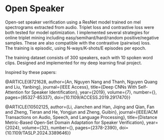 # Open Speaker

Open-set speaker verification using a ResNet model trained on mel spectrograms extracted from audio. Triplet loss and contrastive loss were both tested for model optimization. I implemented several strategies for online triplet mining including easy/semihard/hard/random positive/negative samples. These are also compatible with the contrastive (pairwise) loss. The training is episodic, using N-ways/K-shots/E episodes per epoch.

The training dataset consists of 300 speakers, each with 10 spoken word clips.
Designed and implemented for my deep learning final project.

Inspired by these papers:

@ARTICLE{8721628,
  author={An, Nguyen Nang and Thanh, Nguyen Quang and Liu, Yanbing},
  journal={IEEE Access}, 
  title={Deep CNNs With Self-Attention for Speaker Identification}, 
  year={2019},
  volume={7},
  number={},
  pages={85327-85337},
  doi={10.1109/ACCESS.2019.2917470}}

@ARTICLE{10502125,
  author={Li, Jianchen and Han, Jiqing and Qian, Fan and Zheng, Tieran and He, Yongjun and Zheng, Guibin},
  journal={IEEE/ACM Transactions on Audio, Speech, and Language Processing}, 
  title={Distance Metric-Based Open-Set Domain Adaptation for Speaker Verification},
  year={2024},
  volume={32},
  number={},
  pages={2378-2390},
  doi={10.1109/TASLP.2024.3389646}}
